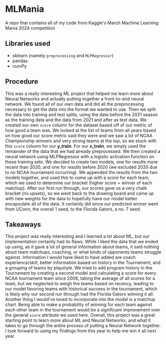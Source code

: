 # MLMania
A repo that contains all of my code from Kaggle's March Machine Learning Mania 2024 competition

## Libraries used
- sklearn (namely `preprocessing` and `MLPRegressor`)
- pandas
- numPy

## Procedure
This was a really interesting ML project that helped me learn more about Neural Networks and actually putting together a front-to-end neural network. We found all of our own data and did all the preprocessing necessary to get the data into the format we wanted to use. Then we split the data into training and test splits, using the data before the 2021 season as the training data and the data from 2021 and after as test data. We created our own `score` column for the dataset based off of our metric of how good a team was. We looked at the list of teams from all years based on how good our score metric said they were and we saw a lot of NCAA Championship winners and very strong teams at the top, so we stuck with this `score` column for our **y_train**. For our **x_train**, we simply used the remainder of the data that we had already preprocessed. We then created a neural network using MLPRegressor with a logistic activation function on these training sets. We decided to create two models, one for results more recent than 2020, and one for results before 2020 (we excluded 2020 due to no NCAA tournament occurring). We appended the results from the two models together, and used this to come up with a score for each team, which we used to determine our bracket (higher score = winner of each matchup). After our first run through, our scores gave us a very chalk bracket (no upsets), so we went back to the drawing board and came up with new weights for the data to hopefully have our model better encapsulate all of the data. It certainly did since our predicted winner went from UConn, the overall 1 seed, to the Florida Gators, a no. 7 seed.

## Takeaways
This project was really interesting and I learned a lot about ML, but our implementation certainly had its flaws. While I liked the data that we ended up using, as it gave a lot of general information about teams, it said nothing about team matchups, coaching, or what kinds of opponents teams struggle against. Information I would have liked to have added are coach experience/skill, better information based on history in the Tournament, and a grouping of teams by playstyle. We tried to add program history in the Tournament by creating a second model and calculating a score for every NCAA tournament team since 2008, taking the average of all scores for a team, but we neglected to weigh the teams based on recency, leading to our model favoring teams with historical success in the tournament, which is likely why our second run through had the Florida Gators winning it all. Another thing I would've loved to incorporate into the model is a matchup chart. Being able to make a probability of winning for each team against each other team in the tournament would be a significant improvement over the general `score` attribute we used here. 
Overall, this project was a great starting point to learn more about ML and Neural Networks, and what it takes to go through the entire process of putting a Neural Network together. I look forward to using my findings from this year to help me win it all next year.
